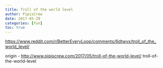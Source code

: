 ```yaml
---
title: Troll of the world level
author: PipisCrew
date: 2017-05-29
categories: [fun]
toc: true
---
```


https://www.reddit.com/r/BetterEveryLoop/comments/6dtwvx/troll_of_the_world_level/

origin - http://www.pipiscrew.com/2017/05/troll-of-the-world-level/ troll-of-the-world-level